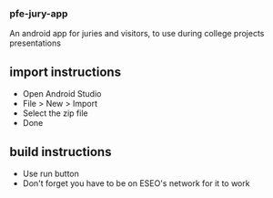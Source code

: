 ### pfe-jury-app
An android app for juries and visitors, to use during college projects presentations

## import instructions 
- Open Android Studio
- File > New > Import 
- Select the zip file
- Done

## build instructions
- Use run button
- Don't forget you have to be on ESEO's network for it to work
